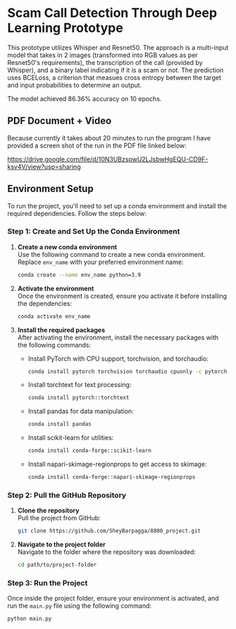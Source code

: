 # Scam Call Detection Through Deep Learning Prototype

This prototype utilizes Whisper and Resnet50. The approach is a multi-input model that takes in 2 images (transformed into RGB values as per Resnet50's requirements), the transcription of the call (provided by Whisper), and a binary label indicating if it is a scam or not. The prediction uses BCELoss, a criterion that measues cross entropy between the target and input probabilities to determine an output. 

The model achieved 86.36% accuracy on 10 epochs. 

## PDF Document + Video
Because currently it takes about 20 minutes to run the program I have provided a screen shot of the run in the PDF file linked below:

https://drive.google.com/file/d/10N3UBzspwU2LJsbwHgEQU-CD9F-ksv4V/view?usp=sharing

## Environment Setup

To run the project, you'll need to set up a conda environment and install the required dependencies. Follow the steps below:

### Step 1: Create and Set Up the Conda Environment

1. **Create a new conda environment**  
   Use the following command to create a new conda environment. Replace `env_name` with your preferred environment name:

    ```bash
    conda create --name env_name python=3.9
    ```

2. **Activate the environment**  
   Once the environment is created, ensure you activate it before installing the dependencies:

    ```bash
    conda activate env_name
    ```

3. **Install the required packages**  
   After activating the environment, install the necessary packages with the following commands:

    - Install PyTorch with CPU support, torchvision, and torchaudio:

      ```bash
      conda install pytorch torchvision torchaudio cpuonly -c pytorch
      ```

    - Install torchtext for text processing:

      ```bash
      conda install pytorch::torchtext
      ```

    - Install pandas for data manipulation:

      ```bash
      conda install pandas
      ```

    - Install scikit-learn for utilities:

      ```bash
      conda install conda-forge::scikit-learn
      ```

    - Install napari-skimage-regionprops to get access to skimage:

      ```bash
      conda install conda-forge::napari-skimage-regionprops
      ```

### Step 2: Pull the GitHub Repository

1. **Clone the repository**  
   Pull the project from GitHub:

    ```bash
    git clone https://github.com/SheyBarpagga/8800_project.git
    ```

2. **Navigate to the project folder**  
   Navigate to the folder where the repository was downloaded:

    ```bash
    cd path/to/project-folder
    ```

### Step 3: Run the Project

Once inside the project folder, ensure your environment is activated, and run the `main.py` file using the following command:

```bash
python main.py
